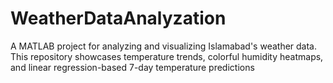 # WeatherDataAnalyzation
A MATLAB project for analyzing and visualizing Islamabad's weather data. This repository showcases temperature trends, colorful humidity heatmaps, and linear regression-based 7-day temperature predictions

